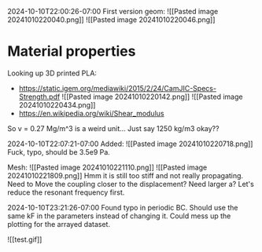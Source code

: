 2024-10-10T22:00:26-07:00
First version geom:
![[Pasted image 20241010220040.png]]
![[Pasted image 20241010220046.png]]

# Material properties
Looking up 3D printed PLA:
- https://static.igem.org/mediawiki/2015/2/24/CamJIC-Specs-Strength.pdf
![[Pasted image 20241010220142.png]]
![[Pasted image 20241010220434.png]]
- https://en.wikipedia.org/wiki/Shear_modulus

So v = 0.27
Mg/m^3 is a weird unit... Just say 1250 kg/m3 okay??

2024-10-10T22:07:21-07:00
Added:
![[Pasted image 20241010220718.png]]
Fuck, typo, should be 3.5e9 Pa.

Mesh:
![[Pasted image 20241010221110.png]]
![[Pasted image 20241010221809.png]]
Hmm it is still too stiff and not really propagating.
Need to Move the coupling closer to the displacement? Need larger a?
Let's reduce the resonant frequency first.

2024-10-10T23:21:26-07:00
Found typo in periodic BC. Should use the same kF in the parameters instead of changing it. Could mess up the plotting for the arrayed dataset.

![[test.gif]]




